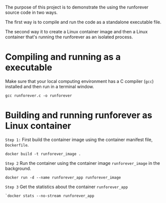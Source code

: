 The purpose of this project is to demonstrate the using the runforever source code in two ways.

The first way is to compile and run the code as a standalone executable file.


The second way it to create a Linux container image and then a Linux container that's running the runforever as an isolated process.

# Compiling and running as a executable

Make sure that your local computing environment has a C compiler (`gcc`) installed and then run in a terminal window.

```
gcc runforever.c -o runforever
```

# Building and running runforever as Linux container

`Step 1:` First build the container image using the container manifest file, `Dockerfile`.

```
docker build -t runforever_image .
```

`Step 2` Run the container using the container image `runforever_image` in the background.

```
docker run -d --name runforever_app runforever_image
```

`Step 3` Get the statistics about the container `runforever_app`

```
`docker stats --no-stream runforever_app
```